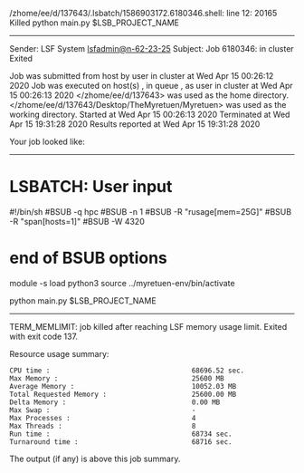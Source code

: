 /zhome/ee/d/137643/.lsbatch/1586903172.6180346.shell: line 12: 20165 Killed                  python main.py $LSB_PROJECT_NAME

------------------------------------------------------------
Sender: LSF System <lsfadmin@n-62-23-25>
Subject: Job 6180346: <NNAgent07000-IMP-sample-length10-hist10> in cluster <dcc> Exited

Job <NNAgent07000-IMP-sample-length10-hist10> was submitted from host <n-62-30-6> by user <s183905> in cluster <dcc> at Wed Apr 15 00:26:12 2020
Job was executed on host(s) <n-62-23-25>, in queue <hpc>, as user <s183905> in cluster <dcc> at Wed Apr 15 00:26:13 2020
</zhome/ee/d/137643> was used as the home directory.
</zhome/ee/d/137643/Desktop/TheMyretuen/Myretuen> was used as the working directory.
Started at Wed Apr 15 00:26:13 2020
Terminated at Wed Apr 15 19:31:28 2020
Results reported at Wed Apr 15 19:31:28 2020

Your job looked like:

------------------------------------------------------------
# LSBATCH: User input
#!/bin/sh
#BSUB -q hpc
#BSUB -n 1
#BSUB -R "rusage[mem=25G]"
#BSUB -R "span[hosts=1]"
#BSUB -W 4320
# end of BSUB options

module -s load python3
source ../myretuen-env/bin/activate

python main.py $LSB_PROJECT_NAME


------------------------------------------------------------

TERM_MEMLIMIT: job killed after reaching LSF memory usage limit.
Exited with exit code 137.

Resource usage summary:

    CPU time :                                   68696.52 sec.
    Max Memory :                                 25600 MB
    Average Memory :                             10052.03 MB
    Total Requested Memory :                     25600.00 MB
    Delta Memory :                               0.00 MB
    Max Swap :                                   -
    Max Processes :                              4
    Max Threads :                                8
    Run time :                                   68734 sec.
    Turnaround time :                            68716 sec.

The output (if any) is above this job summary.

